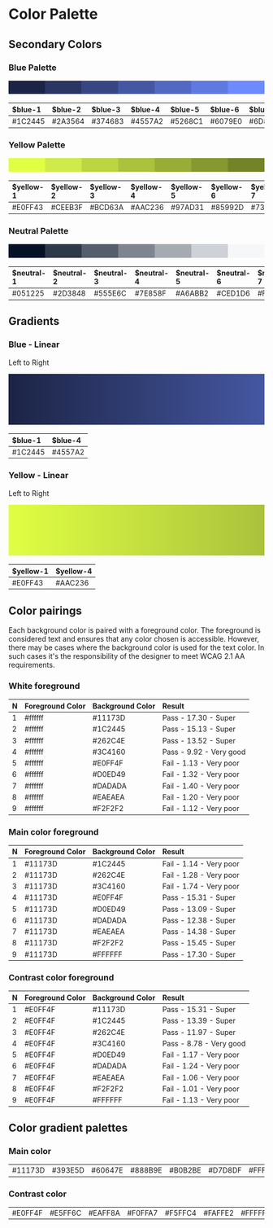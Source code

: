 # Color Palette

## Secondary Colors

### Blue Palette

![](../.gitbook/assets/blue-palette.svg)

| $blue-1 | $blue-2 | $blue-3 | $blue-4 | $blue-5 | $blue-6 | $blue-7 |
| :--- | :--- | :--- | :--- | :--- | :--- | :--- |
| \#1C2445 | \#2A3564 | \#374683 | \#4557A2 | \#5268C1 | \#6079E0 | \#6D8AFF |

### Yellow Palette

![](../.gitbook/assets/yellow-palette.svg)

| $yellow-1 | $yellow-2 | $yellow-3 | $yellow-4 | $yellow-5 | $yellow-6 | $yellow-7 |
| :--- | :--- | :--- | :--- | :--- | :--- | :--- |
| \#E0FF43 | \#CEEB3F | \#BCD63A | \#AAC236 | \#97AD31 | \#85992D | \#738428 |

### Neutral Palette

![](../.gitbook/assets/neutral-palette.svg)

| $neutral-1 | $neutral-2 | $neutral-3 | $neutral-4 | $neutral-5 | $neutral-6 | $neutral-7 |
| :--- | :--- | :--- | :--- | :--- | :--- | :--- |
| \#051225 | \#2D3848 | \#555E6C | \#7E858F | \#A6ABB2 | \#CED1D6 | \#F6F7F9 |

## Gradients

### Blue - Linear

Left to Right

![](../.gitbook/assets/blue-gradient.svg)

| $blue-1 | $blue-4 |
| :--- | :--- |
| \#1C2445 | \#4557A2 |

### Yellow - Linear

Left to Right

![](../.gitbook/assets/yellow-gradient.svg)

| $yellow-1 | $yellow-4 |
| :--- | :--- |
| \#E0FF43 | \#AAC236 |

## Color pairings

Each background color is paired with a foreground color. The foreground is considered text and ensures that any color chosen is accessible. However, there may be cases where the background color is used for the text color. In such cases it's the responsibility of the designer to meet WCAG 2.1 AA requirements.

### White foreground

| N | Foreground Color | Background Color | Result |
| :--- | :--- | :--- | :--- |
| 1 | \#ffffff | \#11173D | Pass - 17.30 - Super |
| 2 | \#ffffff | \#1C2445 | Pass - 15.13 - Super |
| 3 | \#ffffff | \#262C4E | Pass - 13.52 - Super |
| 4 | \#ffffff | \#3C4160 | Pass - 9.92 - Very good |
| 5 | \#ffffff | \#E0FF4F | Fail - 1.13 - Very poor |
| 6 | \#ffffff | \#D0ED49 | Fail - 1.32 - Very poor |
| 7 | \#ffffff | \#DADADA | Fail - 1.40 - Very poor |
| 8 | \#ffffff | \#EAEAEA | Fail - 1.20 - Very poor |
| 9 | \#ffffff | \#F2F2F2 | Fail - 1.12 - Very poor |

### Main color foreground

| N | Foreground Color | Background Color | Result |
| :--- | :--- | :--- | :--- |
| 1 | \#11173D | \#1C2445 | Fail - 1.14 - Very poor |
| 2 | \#11173D | \#262C4E | Fail - 1.28 - Very poor |
| 3 | \#11173D | \#3C4160 | Fail - 1.74 - Very poor |
| 4 | \#11173D | \#E0FF4F | Pass - 15.31 - Super |
| 5 | \#11173D | \#D0ED49 | Pass - 13.09 - Super |
| 6 | \#11173D | \#DADADA | Pass - 12.38 - Super |
| 7 | \#11173D | \#EAEAEA | Pass - 14.38 - Super |
| 8 | \#11173D | \#F2F2F2 | Pass - 15.45 - Super |
| 9 | \#11173D | \#FFFFFF | Pass - 17.30 - Super |

### Contrast color foreground

| N | Foreground Color | Background Color | Result |
| :--- | :--- | :--- | :--- |
| 1 | \#E0FF4F | \#11173D | Pass - 15.31 - Super |
| 2 | \#E0FF4F | \#1C2445 | Pass - 13.39 - Super |
| 3 | \#E0FF4F | \#262C4E | Pass - 11.97 - Super |
| 4 | \#E0FF4F | \#3C4160 | Pass - 8.78 - Very good |
| 5 | \#E0FF4F | \#D0ED49 | Fail - 1.17 - Very poor |
| 6 | \#E0FF4F | \#DADADA | Fail - 1.24 - Very poor |
| 7 | \#E0FF4F | \#EAEAEA | Fail - 1.06 - Very poor |
| 8 | \#E0FF4F | \#F2F2F2 | Fail - 1.01 - Very poor |
| 9 | \#E0FF4F | \#FFFFFF | Fail - 1.13 - Very poor |

## Color gradient palettes

### Main color

|  |  |  |  |  |  |  |
| :--- | :--- | :--- | :--- | :--- | :--- | :--- |
| \#11173D | \#393E5D | \#60647E | \#888B9E | \#B0B2BE | \#D7D8DF | \#FFFFFF |

### Contrast color

|  |  |  |  |  |  |  |
| :--- | :--- | :--- | :--- | :--- | :--- | :--- |
| \#E0FF4F | \#E5FF6C | \#EAFF8A | \#F0FFA7 | \#F5FFC4 | \#FAFFE2 | \#FFFFFF |

